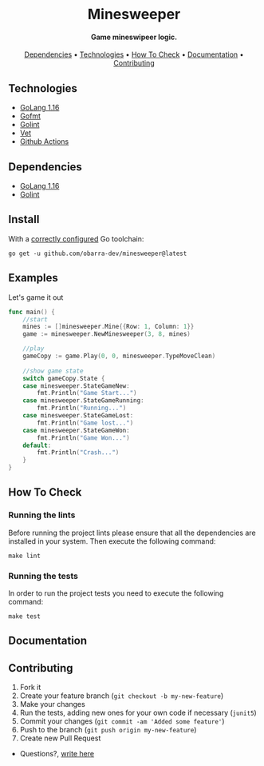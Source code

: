 <h1 align="center">
  <br>
  <br>
  Minesweeper
  <br>
</h1>
<h4 align="center">Game mineswipeer logic.</h4>
<p align="center">
  <a href="#dependencies">Dependencies</a> •
  <a href="#technologies">Technologies</a> •
  <a href="#how-to-check">How To Check</a> •
  <a href="#documentation">Documentation</a> •
  <a href="#contributing">Contributing</a> 
</p>

## Technologies
* [GoLang 1.16](https://golang.org/)
* [Gofmt](https://golang.org/cmd/gofmt/)
* [Golint](https://github.com/golang/lint)
* [Vet](https://golang.org/cmd/vet/)
* [Github Actions](https://github.com/features/actions)

## Dependencies
* [GoLang 1.16](https://golang.org/)
* [Golint](https://github.com/golang/lint)


## Install
With a [correctly configured](https://golang.org/doc/install#testing) Go toolchain:

```
go get -u github.com/obarra-dev/minesweeper@latest
```
## Examples
Let's game it out

```go
func main() {
    //start
	mines := []minesweeper.Mine{{Row: 1, Column: 1}}
    game := minesweeper.NewMinesweeper(3, 8, mines)

    //play
    gameCopy := game.Play(0, 0, minesweeper.TypeMoveClean)
    
    //show game state
    switch gameCopy.State {
    case minesweeper.StateGameNew:
        fmt.Println("Game Start...")
    case minesweeper.StateGameRunning:
        fmt.Println("Running...")
    case minesweeper.StateGameLost:
        fmt.Println("Game lost...")
    case minesweeper.StateGameWon:
        fmt.Println("Game Won...")
    default:
        fmt.Println("Crash...")
    }
}

```

## How To Check

### Running the lints

Before running the project lints please ensure that all the dependencies are installed in your system. Then execute the following command:

```
make lint
```

### Running the tests

In order to run the project tests you need to execute the following command:

```
make test
```


## Documentation



## Contributing
1. Fork it
2. Create your feature branch (`git checkout -b my-new-feature`)
3. Make your changes
4. Run the tests, adding new ones for your own code if necessary (`junit5`)
5. Commit your changes (`git commit -am 'Added some feature'`)
6. Push to the branch (`git push origin my-new-feature`)
7. Create new Pull Request

* Questions?, <a href="mailto:barraomar12@gmail.com?Subject=Question about Game Mineswipeer" target="_blank">write here</a>
